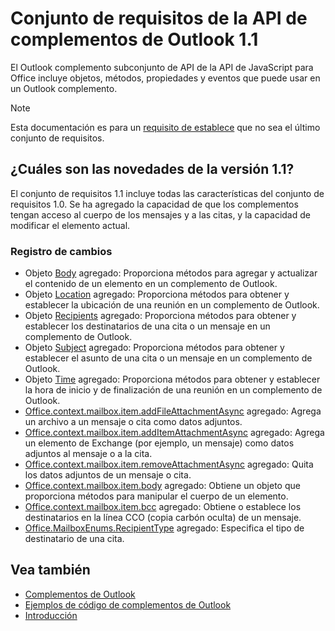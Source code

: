 # <a name="outlook-add-in-api-requirement-set-11"></a>Conjunto de requisitos de la API de complementos de Outlook 1.1

El Outlook complemento subconjunto de API de la API de JavaScript para Office incluye objetos, métodos, propiedades y eventos que puede usar en un Outlook complemento.

> [!NOTE]
> Esta documentación es para un [requisito de establece](/javascript/office/requirement-sets/outlook-api-requirement-sets) que no sea el último conjunto de requisitos. 

## <a name="whats-new-in-11"></a>¿Cuáles son las novedades de la versión 1.1?

El conjunto de requisitos 1.1 incluye todas las características del conjunto de requisitos 1.0. Se ha agregado la capacidad de que los complementos tengan acceso al cuerpo de los mensajes y a las citas, y la capacidad de modificar el elemento actual.

### <a name="change-log"></a>Registro de cambios

- Objeto [Body](/javascript/api/outlook_1_1/office.body) agregado: Proporciona métodos para agregar y actualizar el contenido de un elemento en un complemento de Outlook.
- Objeto [Location](/javascript/api/outlook_1_1/office.location) agregado: Proporciona métodos para obtener y establecer la ubicación de una reunión en un complemento de Outlook.
- Objeto [Recipients](/javascript/api/outlook_1_1/office.recipients) agregado: Proporciona métodos para obtener y establecer los destinatarios de una cita o un mensaje en un complemento de Outlook.
- Objeto [Subject](/javascript/api/outlook_1_1/office.subject) agregado: Proporciona métodos para obtener y establecer el asunto de una cita o un mensaje en un complemento de Outlook.
- Objeto [Time](/javascript/api/outlook_1_1/office.time) agregado: Proporciona métodos para obtener y establecer la hora de inicio y de finalización de una reunión en un complemento de Outlook.
- [Office.context.mailbox.item.addFileAttachmentAsync](office.context.mailbox.item.md#addfileattachmentasyncuri-attachmentname-options-callback) agregado: Agrega un archivo a un mensaje o cita como datos adjuntos.
- [Office.context.mailbox.item.addItemAttachmentAsync](office.context.mailbox.item.md#additemattachmentasyncitemid-attachmentname-options-callback) agregado: Agrega un elemento de Exchange (por ejemplo, un mensaje) como datos adjuntos al mensaje o a la cita.
- [Office.context.mailbox.item.removeAttachmentAsync](office.context.mailbox.item.md#removeattachmentasyncattachmentid-options-callback) agregado: Quita los datos adjuntos de un mensaje o cita.
- [Office.context.mailbox.item.body](office.context.mailbox.item.md#body-bodyjavascriptapioutlook11officebody) agregado: Obtiene un objeto que proporciona métodos para manipular el cuerpo de un elemento.
- [Office.context.mailbox.item.bcc](office.context.mailbox.item.md#bcc-recipientsjavascriptapioutlook11officerecipients) agregado: Obtiene o establece los destinatarios en la línea CCO (copia carbón oculta) de un mensaje.
- [Office.MailboxEnums.RecipientType](/javascript/api/outlook_1_1/office.mailboxenums.recipienttype) agregado: Especifica el tipo de destinatario de una cita.

## <a name="see-also"></a>Vea también

- [Complementos de Outlook](https://docs.microsoft.com/outlook/add-ins/)
- [Ejemplos de código de complementos de Outlook](https://developer.microsoft.com/outlook/gallery/?filterBy=Outlook,Samples,Add-ins)
- [Introducción](https://docs.microsoft.com/outlook/add-ins/quick-start)